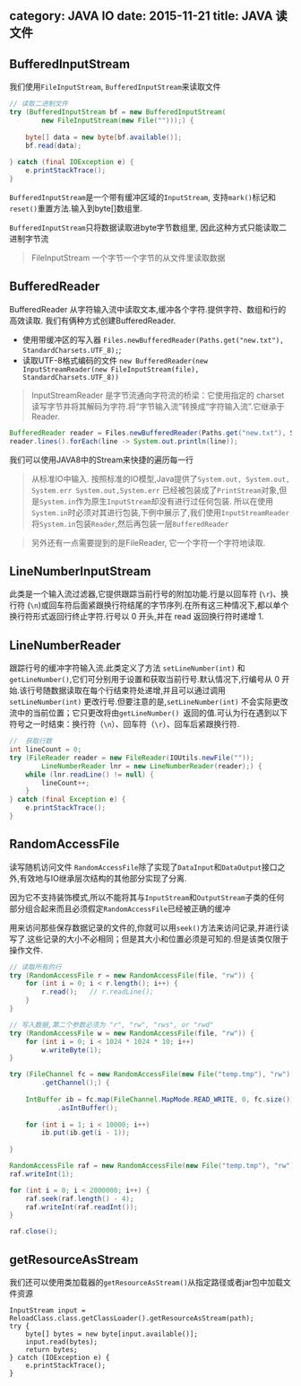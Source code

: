 category: JAVA IO
date: 2015-11-21
title: JAVA 读文件
---

## BufferedInputStream
我们使用`FileInputStream`, `BufferedInputStream`来读取文件

```java
// 读取二进制文件
try (BufferedInputStream bf = new BufferedInputStream(
		new FileInputStream(new File("")));) {
	
	byte[] data = new byte[bf.available()];
	bf.read(data);
	
} catch (final IOException e) {
	e.printStackTrace();
}
```
`BufferedInputStream`是一个带有缓冲区域的`InputStream`, 支持`mark()`标记和`reset()`重置方法.输入到byte[]数组里.

`BufferedInputStream`只将数据读取进byte字节数组里, 因此这种方式只能读取二进制字节流

> FileInputStream 一个字节一个字节的从文件里读取数据

## BufferedReader
BufferedReader 从字符输入流中读取文本,缓冲各个字符.提供字符、数组和行的高效读取.
我们有俩种方式创建BufferedReader. 
* 使用带缓冲区的写入器 `Files.newBufferedReader(Paths.get("new.txt"), StandardCharsets.UTF_8);`;
* 读取UTF-8格式编码的文件 `new BufferedReader(new InputStreamReader(new FileInputStream(file), StandardCharsets.UTF_8))`

> InputStreamReader 是字节流通向字符流的桥梁：它使用指定的 charset 读写字节并将其解码为字符.将“字节输入流”转换成“字符输入流”.它继承于Reader.

```java
BufferedReader reader = Files.newBufferedReader(Paths.get("new.txt"), StandardCharsets.UTF_8);
reader.lines().forEach(line -> System.out.println(line));
```
我们可以使用JAVA8中的Stream来快捷的遍历每一行
> 从标准IO中输入. 按照标准的IO模型,Java提供了`System.out, System.out, System.err System.out,System.err` 已经被包装成了`PrintStream`对象,但是`System.in`作为原生`InputStream`却没有进行过任何包装. 所以在使用`System.in`时必须对其进行包装,下例中展示了,我们使用`InputStreamReader`将`System.in`包装`Reader`,然后再包装一层`BufferedReader`

> 另外还有一点需要提到的是FileReader, 它一个字符一个字符地读取.

## LineNumberInputStream 
此类是一个输入流过滤器,它提供跟踪当前行号的附加功能.行是以回车符 (`\r`)、换行符 (`\n`)或回车符后面紧跟换行符结尾的字节序列.在所有这三种情况下,都以单个换行符形式返回行终止字符.行号以 0 开头,并在 read 返回换行符时递增 1.

## LineNumberReader 
跟踪行号的缓冲字符输入流.此类定义了方法 `setLineNumber(int)` 和 `getLineNumber()`,它们可分别用于设置和获取当前行号.默认情况下,行编号从 0 开始.该行号随数据读取在每个行结束符处递增,并且可以通过调用 `setLineNumber(int)` 更改行号.但要注意的是,`setLineNumber(int)` 不会实际更改流中的当前位置；它只更改将由`getLineNumber() `返回的值.可认为行在遇到以下符号之一时结束：换行符（`\n`）、回车符（`\r`）、回车后紧跟换行符.
```java
//  获取行数
int lineCount = 0;
try (FileReader reader = new FileReader(IOUtils.newFile(""));
		LineNumberReader lnr = new LineNumberReader(reader);) {
	while (lnr.readLine() != null) {
		lineCount++;
	}
} catch (final Exception e) {
	e.printStackTrace();
}
```

## RandomAccessFile  
读写随机访问文件 `RandomAccessFile`除了实现了`DataInput`和`DataOutput`接口之外,有效地与IO继承层次结构的其他部分实现了分离.

因为它不支持装饰模式,所以不能将其与`InputStream`和`OutputStream`子类的任何部分组合起来而且必须假定`RandomAccessFile`已经被正确的缓冲

用来访问那些保存数据记录的文件的,你就可以用`seek()`方法来访问记录,并进行读写了.这些记录的大小不必相同；但是其大小和位置必须是可知的.但是该类仅限于操作文件.
```java
// 读取所有的行
try (RandomAccessFile r = new RandomAccessFile(file, "rw")) {
	for (int i = 0; i < r.length(); i++) {
		r.read();	// r.readLine();
	}
} 

// 写入数据,第二个参数必须为 "r", "rw", "rws", or "rwd"
try (RandomAccessFile w = new RandomAccessFile(file, "rw")) {
	for (int i = 0; i < 1024 * 1024 * 10; i++)
		w.writeByte(1);
}

try (FileChannel fc = new RandomAccessFile(new File("temp.tmp"), "rw")
		.getChannel();) {
	
	IntBuffer ib = fc.map(FileChannel.MapMode.READ_WRITE, 0, fc.size())
			.asIntBuffer();
	
	for (int i = 1; i < 10000; i++)
		ib.put(ib.get(i - 1));
	
}

RandomAccessFile raf = new RandomAccessFile(new File("temp.tmp"), "rw");
raf.writeInt(1);

for (int i = 0; i < 2000000; i++) {
	raf.seek(raf.length() - 4);
	raf.writeInt(raf.readInt());
}

raf.close();
```

## getResourceAsStream
我们还可以使用类加载器的`getResourceAsStream()`从指定路径或者jar包中加载文件资源
```
InputStream input = ReloadClass.class.getClassLoader().getResourceAsStream(path);
try {
	byte[] bytes = new byte[input.available()];
	input.read(bytes);
	return bytes;
} catch (IOException e) {
	e.printStackTrace();
}
```